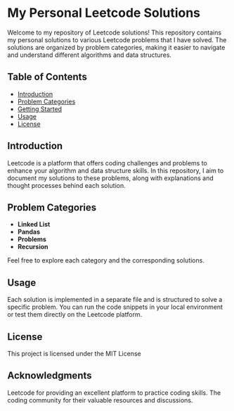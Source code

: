 # My Personal Leetcode Solutions

Welcome to my repository of Leetcode solutions! This repository contains my personal solutions to various Leetcode problems that I have solved. The solutions are organized by problem categories, making it easier to navigate and understand different algorithms and data structures.

## Table of Contents

- [Introduction](#introduction)
- [Problem Categories](#problem-categories)
- [Getting Started](#getting-started)
- [Usage](#usage)
- [License](#license)

## Introduction

Leetcode is a platform that offers coding challenges and problems to enhance your algorithm and data structure skills. In this repository, I aim to document my solutions to these problems, along with explanations and thought processes behind each solution.

## Problem Categories

- **Linked List**
- **Pandas**
- **Problems**
- **Recursion**

Feel free to explore each category and the corresponding solutions.
## Usage
Each solution is implemented in a separate file and is structured to solve a specific problem. You can run the code snippets in your local environment or test them directly on the Leetcode platform.

## License
This project is licensed under the MIT License

## Acknowledgments
Leetcode for providing an excellent platform to practice coding skills.
The coding community for their valuable resources and discussions.
